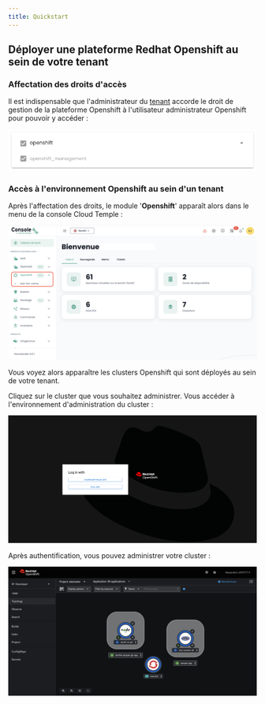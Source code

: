 ```yaml
---
title: Quickstart
---
```



## Déployer une plateforme Redhat Openshift au sein de votre tenant

### Affectation des droits d'accès

Il est indispensable que l'administrateur du [tenant](../console/tenants.md) accorde le droit de gestion de la plateforme Openshift à l'utilisateur administrateur Openshift pour pouvoir y accéder :

![](images/oshift_rights.png)

### Accès à l'environnement Openshift au sein d'un tenant

Après l'affectation des droits, le module '__Openshift__' apparaît alors dans le menu de la console Cloud Temple :

![](images/oshift_menu_001.png)

Vous voyez alors apparaître les clusters Openshift qui sont déployés au sein de votre tenant.

Cliquez sur le cluster que vous souhaitez administrer. Vous accéder à l'environnement d'administration du cluster :

![](images/oshift_menu_002.png)

Après authentification, vous pouvez administrer votre cluster :

![](images/oshift_menu_003.png)